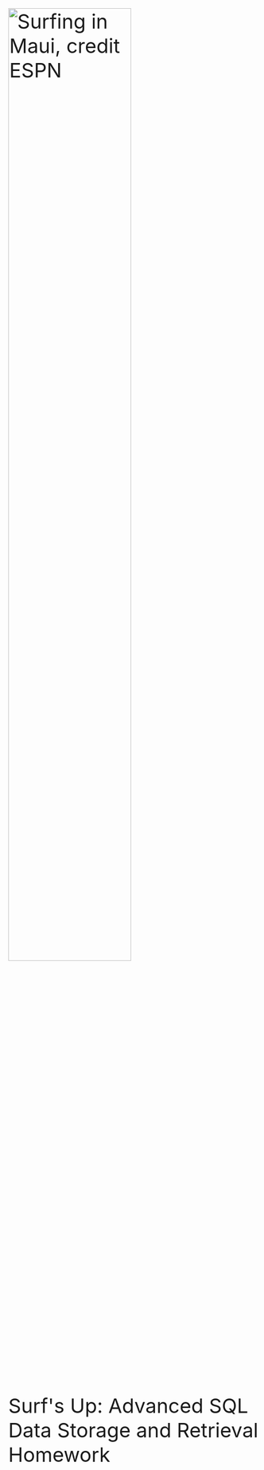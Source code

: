 <p style="font-size:40px">
<img src="http://a.espncdn.com/photo/2016/0125/r47177_1600x1014xx.jpg" alt="Surfing in Maui, credit ESPN" margin-right="5px" width="70%" height="auto" align="middle"><br><br>Surf's Up: Advanced SQL Data Storage and Retrieval Homework
</p>
